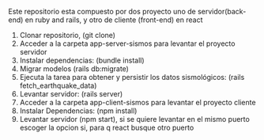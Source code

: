 Este repositorio esta compuesto por dos proyecto uno de servidor(back-end) en ruby and rails, y otro de cliente (front-end) en react 
1. Clonar repositorio, (git clone)
2. Acceder a la carpeta app-server-sismos para levantar el proyecto servidor
3. Instalar dependencias: (bundle install)
4. Migrar modelos (rails db:migrate)
5. Ejecuta la tarea para obtener y persistir los datos sismológicos: (rails fetch_earthquake_data)
6. Levantar servidor: (rails server)
7. Acceder a la carpeta app-client-sismos para levantar el proyecto cliente
8. Instalar Dependencias: (npm install)
9. Levantar servidor (npm start), si se quiere levantar en el mismo puerto escoger la opcion si, para q react busque otro puerto
